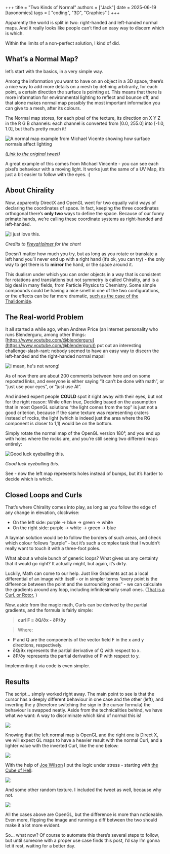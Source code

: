 +++
title = "Two Kinds of Normal"
authors = ["Jack"]
date = 2025-06-19
[taxonomies]
tags = [ "coding", "3D", "Graphics" ] 
+++


Apparently the world is split in two: right-handed and left-handed normal maps. And it really looks like people can’t find an easy way to discern which is which. 

Within the limits of a non-perfect solution, I kind of did.

## What’s a Normal Map?

let’s start with the basics, in a very simple way.

Among the information you want to have on an object in a 3D space, there’s a nice way to add more details on a mesh by defining arbitrarily, for each point, a certain direction the surface is pointing at. This means that there is more information for environmental lighting to reflect and bounce off, and that alone makes normal map possibly the most important information you can give to a mesh, after its colours.

The Normal map stores, for each pixel of the texture, its direction on X Y Z in the R G B channels: each channel is converted from [0.0, 255.0] into [-1.0, 1.0], but that’s pretty much it!

![A normal map example from Michael Vicente showing how surface normals affect lighting](/blog/two_kinds_of_normal/vincente_orb_normal.png)

*[(Link to the original tweet)](https://x.com/orb_3d/status/1931120894048358781)*

A great example of this comes from Michael Vincente - you can see each pixel’s behaviour with a moving light. It works just the same of a UV Map, it’s just a bit easier to follow with the eyes. :)

## About Chirality

Now, apparently DirectX and OpenGL went for two equally valid ways of declaring the coordinates of space. In fact, keeping the three coordinates orthogonal there’s **only two** ways to define the space. Because of our funny primate hands, we’re calling these coordinate systems as right-handed and left-handed.

![I just love this.](/blog/two_kinds_of_normal/freya_right_hand.png)

*Credits to [FreyaHolmer](https://x.com/FreyaHolmer) for the chart*

Doesn’t matter how much you try, but as long as you rotate or translate a left hand you’ll never end up with a right hand (it’s ok, you can try) - the only way to get there is to **mirror** the hand, or the space around it.

This dualism under which you can order objects in a way that is consistent for rotations and translations but not symmetry is called Chirality, and is a big deal in many fields, from Particle Physics to Chemistry. Some simple compounds could be having a nice smell in one of the two configurations, or the effects can be far more dramatic, [such as the case of the Thalidomide](https://en.wikipedia.org/wiki/Thalidomide).

## The Real-world Problem

It all started a while ago, when Andrew Price (an internet personality who runs Blenderguru, among other things: [https://www.youtube.com/@blenderguru](https://www.youtube.com/@blenderguru)) put out an interesting challenge-slash-rant: nobody seemed to have an easy way to discern the left-handed and the right-handed normal maps!

![I mean, he's not wrong!](/blog/two_kinds_of_normal/andrew_rant.png)

As of now there are about 200 comments between here and on some reposted links, and everyone is either saying “it can’t be done with math”, or “just use your eyes”, or “just use AI”.

And indeed expert people **COULD** spot it right away with their eyes, but not for the right reason: While often true, Deciding based on the assumption that in most OpenGL solutions “the light comes from the top” is just not a good criterion, because if the same texture was representing craters instead of rocks, the light (which is indeed just the area where the RG component is closer to 1,1) would be on the bottom. 

Simply rotate the normal map of the OpenGL version 180°, and you end up with holes where the rocks are, and you’re still seeing two different maps entirely:

![Good luck eyeballing this.](/blog/two_kinds_of_normal/rotated_normal.png)

*Good luck eyeballing this.*

See - now the left map represents holes instead of bumps, but it’s harder to decide which is which.

## Closed Loops and Curls

That’s where Chirality comes into play, as long as you follow the edge of any change in elevation, clockwise:

- On the left side: purple → blue → green → white
- On the right side: purple → white → green → blue

A layman solution would be to follow the borders of such areas, and check which colour follows “purple” - but it’s such a complex task that I wouldn’t really want to touch it with a three-foot poles.

What about a whole bunch of generic loops? What gives us any certainty that it would go right? It actually might, but again, it’s dirty.

Luckily, Math can come to our help. Just like Gradients act as a local differential of an image with itself - or in simpler terms “every point is the difference between the point and the surrounding ones” - we can calculate the gradients around any loop, including infinitesimally small ones.  ([That is a Curl, or Rotor.](https://en.wikipedia.org/wiki/Curl_(mathematics)) )

Now, aside from the magic math, Curls can be derived by the partial gradients, and the formula is fairly simple:

> **curl F = ∂Q/∂x - ∂P/∂y**

> Where:
* P and Q are the components of the vector field F in the x and y directions, respectively.
* ∂Q/∂x represents the partial derivative of Q with respect to x.
* ∂P/∂y represents the partial derivative of P with respect to y.

Implementing it via code is even simpler.

## Results

The script… simply worked right away. The main point to see is that the cursor has a deeply different behaviour in one case and the other (left), and inverting the y (therefore switching the sign in the cursor formula) the behaviour is swapped neatly. Aside from the technicalities behind, we have what we want: A way to discriminate which kind of normal this is! 

![](/blog/two_kinds_of_normal/result_1.png)

Knowing that the left normal map is OpenGL and the right one is Direct X, we will expect GL maps to have a heavier result with the normal Curl, and a lighter value with the inverted Curl, like the one below:

![](/blog/two_kinds_of_normal/result_2.png)

With the help of [Joe Wilson](https://x.com/JoeWilsonEQ1) I put the logic under stress - starting with [the Cube of Hell](https://x.com/JoeWilsonEQ1/status/1935456296225972477):

![](/blog/two_kinds_of_normal/result_3.png)

And some other random texture. I included the tweet as well, because why not.

![](/blog/two_kinds_of_normal/result_4.png)

All the cases above are OpenGL, but the difference is more than noticeable. Even more, flipping the image and running a diff between the two should make it a lot more evident.

So… what now? Of course to automate this there’s several steps to follow, but until someone with a proper use case finds this post, I’d say I’m gonna let it rest, waiting for a better day.